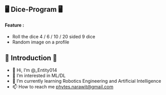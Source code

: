 ## 🖥️ Dice-Program 🖥️
####
#### Feature :
- Roll the dice 4 / 6 / 10 / 20 sided 9 dice
- Random image on a profile

## 👏 Introduction 👏
- 👋 Hi, I’m @_Entity014
- 👀 I’m interested in ML/DL
- 🌱 I’m currently learning Robotics Engineering and Artificial Intelligence
- 📫 How to reach me phytes.narawit@gmail.com
